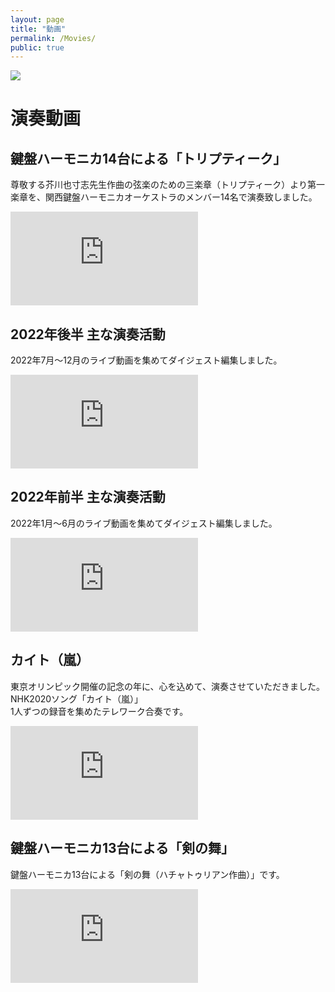 ```yaml
---
layout: page
title: "動画"
permalink: /Movies/
public: true
---
```


<img src="{{ site.baseurl }}/assets/kenhamo.png" class="profile">

# 演奏動画  
##  鍵盤ハーモニカ14台による「トリプティーク」
尊敬する芥川也寸志先生作曲の弦楽のための三楽章（トリプティーク）より第一楽章を、関西鍵盤ハーモニカオーケストラのメンバー14名で演奏致しました。 
<div class="frame-wrapper__video">
  <iframe src="https://www.youtube.com/embed/hBL_dzUWWck?si=4tlF_ID0Umc3HV8-" frameborder="0" allowfullscreen></iframe>
</div> 
  
##  2022年後半 主な演奏活動
2022年7月～12月のライブ動画を集めてダイジェスト編集しました。  
<div class="frame-wrapper__video">
  <iframe src="https://www.youtube.com/embed/MgCjsdI1QuM" frameborder="0" allowfullscreen></iframe>
</div> 

##  2022年前半 主な演奏活動
2022年1月～6月のライブ動画を集めてダイジェスト編集しました。  
<div class="frame-wrapper__video">
  <iframe src="https://www.youtube.com/embed/vZkYBfg7ivk" frameborder="0" allowfullscreen></iframe>
</div> 
 
## カイト（嵐）
東京オリンピック開催の記念の年に、心を込めて、演奏させていただきました。  
NHK2020ソング「カイト（嵐）」  
1人ずつの録音を集めたテレワーク合奏です。    
<div class="frame-wrapper__video">
  <iframe src="https://www.youtube.com/embed/XCASB76ML1w" frameborder="0" allowfullscreen></iframe>
</div>

##  鍵盤ハーモニカ13台による「剣の舞」
鍵盤ハーモニカ13台による「剣の舞（ハチャトゥリアン作曲）」です。  
<div class="frame-wrapper__video">
  <iframe src="https://www.youtube.com/embed/_XMtogH5phI" frameborder="0" allowfullscreen></iframe>
</div>


